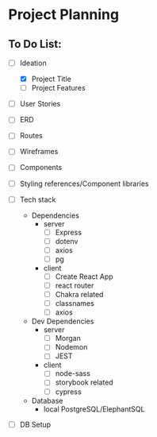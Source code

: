 # Project Planning
## To Do List:
- [ ] Ideation
  - [x] Project Title
  - [ ] Project Features

- [ ] User Stories

- [ ] ERD

- [ ] Routes

- [ ] Wireframes

- [ ] Components

- [ ] Styling references/Component libraries

- [ ] Tech stack
  - Dependencies
    - server
      - [ ] Express
      - [ ] dotenv
      - [ ] axios
      - [ ] pg
    - client
      - [ ] Create React App
      - [ ] react router
      - [ ] Chakra related
      - [ ] classnames
      - [ ] axios

  - Dev Dependencies
    - server
      - [ ] Morgan
      - [ ] Nodemon
      - [ ] JEST
    - client
      - [ ] node-sass
      - [ ] storybook related
      - [ ] cypress

  - Database
    - local PostgreSQL/ElephantSQL

- [ ] DB Setup

